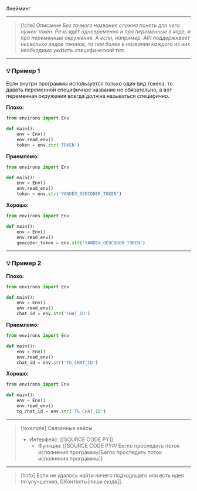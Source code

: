 #нейминг 
***

> [!cite] Описание
>_Без точного названия сложно понять для чего нужен токен. Речь идёт одновременно и про переменные в коде, и про переменные окружения.
А если, например, API поддерживает несколько видов токенов, то тем более в названии каждого из них необходимо указать специфический тип._

***
### 💡 Пример 1
Если внутри программы используется только один вид токена, то давать переменной специфичное название не обязательно, а вот переменная окружения всегда должна называться специфично.

**Плохо:**
```python
from environs import Env

def main():
	env = Env()
	env.read_env()
	token = env.str('TOKEN')
```


**Приемлемо:**
```python
from environs import Env

def main():
	env = Env()
	env.read_env()
	token = env.str('YANDEX_GEOCODER_TOKEN')
```


**Хорошо:**
```python
from environs import Env

def main():
	env = Env()
	env.read_env()
	geocoder_token = env.str('YANDEX_GEOCODER_TOKEN')
```

***
### 💡 Пример 2


**Плохо:**
```python
from environs import Env

def main():
	env = Env()
	env.read_env()
	chat_id = env.str('CHAT_ID')
```

**Приемлемо:**
```python
from environs import Env

def main():
	env = Env()
	env.read_env()
	chat_id = env.str('TG_CHAT_ID')
```

**Хорошо:**
```python
from environs import Env

def main():
	env = Env()
	env.read_env()
	tg_chat_id = env.str('TG_CHAT_ID')
```

***

> [!example] Связанные кейсы
>- Интерфейс: [[SOURCE CODE PY]]
>	- Функция: [[SOURCE CODE PY#𝑓 Бегло проследить поток исполнения программы|Бегло проследить поток исполнения программы]]

***

> [!info]
> Если не удалось найти ничего подходящего или есть идея по улучшению, [[Контакты|пиши сюда]].
